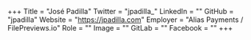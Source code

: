 +++
Title = "José Padilla"
Twitter = "jpadilla_"
LinkedIn = ""
GitHub = "jpadilla"
Website = "https://jpadilla.com"
Employer = "Alias Payments / FilePreviews.io"
Role = ""
Image = ""
GitLab = ""
Facebook = ""
+++
